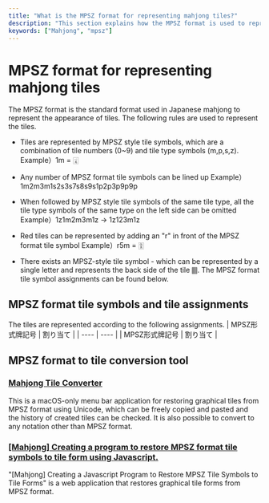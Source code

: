 ```yaml
---
title: "What is the MPSZ format for representing mahjong tiles?"
description: "This section explains how the MPSZ format is used to represent mahjong tiles."
keywords: ["Mahjong", "mpsz"]
---
```


# MPSZ format for representing mahjong tiles

The MPSZ format is the standard format used in Japanese mahjong to represent the appearance of tiles. The following rules are used to represent the tiles.
- Tiles are represented by MPSZ style tile symbols, which are a combination of tile numbers (0~9) and tile type symbols (m,p,s,z).
  Example）1m = 🀇

- Any number of MPSZ format tile symbols can be lined up
  Example）1m2m3m1s2s3s7s8s9s1p2p3p9p9p

- When followed by MPSZ style tile symbols of the same tile type, all the tile type symbols of the same type on the left side can be omitted
  Example）1z1m2m3m1z -> 1z123m1z
- Red tiles can be represented by adding an "r" in front of the MPSZ format tile symbol
  Example）r5m = 🀋
- There exists an MPSZ-style tile symbol - which can be represented by a single letter and represents the back side of the tile 🀫.
The MPSZ format tile symbol assignments can be found below.

## MPSZ format tile symbols and tile assignments
The tiles are represented according to the following assignments.
| MPSZ形式牌記号 | 割り当て |
| ---- | ---- |
| MPSZ形式牌記号 | 割り当て |

## MPSZ format to tile conversion tool
### [Mahjong Tile Converter](https://apps.apple.com/app/id6470128646)
This is a macOS-only menu bar application for restoring graphical tiles from MPSZ format using Unicode, which can be freely copied and pasted and the history of created tiles can be checked. It is also possible to convert to any notation other than MPSZ format.
### [[Mahjong] Creating a program to restore MPSZ format tile symbols to tile form using Javascript.](https://mahjong.org/program_018/)
"[Mahjong] Creating a Javascript Program to Restore MPSZ Tile Symbols to Tile Forms" is a web application that restores graphical tile forms from MPSZ format.